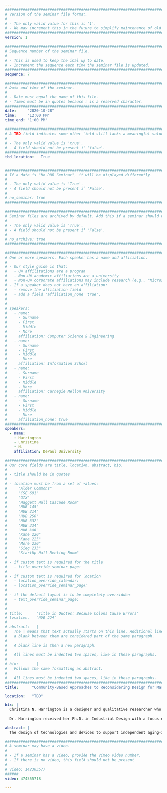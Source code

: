 ```yaml
---
################################################################################
# Version of the seminar file format.
#
# - The only valid value for this is '1'.
# - We may increment this in the future to simplify maintenance of old seminars.
################################################################################
version: 1

################################################################################
# Sequence number of the seminar file.
#
# - This is used to keep the iCal up to date.
# - Increment the sequence each time the seminar file is updated.
################################################################################
sequence: 7

################################################################################
# Date and time of the seminar.
#
# - Date must equal the name of this file.
# - Times must be in quotes because : is a reserved character.
################################################################################
date:     "2020-10-28"
time:     "12:00 PM"
time_end: "1:00 PM"

################################################################################
# A TBD field indicates some other field still lacks a meaningful value.
#
# - The only valid value is 'true'.
# - A field should not be present if 'false'.
################################################################################
tbd_location:   True


################################################################################
# If a date is "No DUB Seminar", it will be displayed differently.
#
# - The only valid value is 'True'.
# - A field should not be present if 'False'.
#
# no_seminar: true
################################################################################

################################################################################
# Seminar files are archived by default. Add this if a seminar should not be.
#
# - The only valid value is 'True'.
# - A field should not be present if 'False'.
#
# no_archive: true
################################################################################

################################################################################
# One or more speakers. Each speaker has a name and affiliation.
#
# - Our style guide is that:
#   - UW affilitations are a program
#   - Non-UW academic affiliations are a university
#   - Non-UW corporate affiliations may include research (e.g., "Microsoft Research")
# - If a speaker does not have an affiliation:
#   - remove the affiliation field
#   - add a field 'affiliation_none: true'.
#
#
# speakers:
#   - name: 
#     - Surname
#     - First
#     - Middle
#     - More
#     affiliation: Computer Science & Engineering 
#   - name: 
#     - Surname
#     - First
#     - Middle
#     - More
#     affiliation: Information School 
#   - name: 
#     - Surname
#     - First
#     - Middle
#     - More
#     affiliation: Carnegie Mellon University 
#   - name:
#     - Surname
#     - First
#     - Middle
#     - More
#     affiliation_none: true
################################################################################
speakers:
  - name: 
    - Harrington
    - Christina
    - N.
    affiliation: DePaul University

################################################################################
# Our core fields are title, location, abstract, bio.
#
# - title should be in quotes
#
# - location must be from a set of values:
#     "Alder Commons"
#     "CSE 691"
#     "GIX"
#     "Haggett Hall Cascade Room"
#     "HUB 145"
#     "HUB 214"
#     "HUB 250"
#     "HUB 332"
#     "HUB 334"
#     "HUB 340"
#     "Kane 220"
#     "Kane 225"
#     "More 230"
#     "Sieg 233"
#     "StartUp Hall Meeting Room"
#
# - if custom text is required for the title
#   - title_override_seminar_page:
#
# - if custom text is required for location
#   - location_override_calendar:
#   - location_override_seminar_page:
#
# - if the default layout is to be completely overridden
#   - text_override_seminar_page:
#
#
# title:      "Title in Quotes: Because Colons Cause Errors"
# location:   "HUB 334"
#
# abstract:   |
#   The | means that text actually starts on this line. Additional lines without
#   a blank between them are considered part of the same paragraph.
#
#   A blank line is then a new paragraph.
#
#   All lines must be indented two spaces, like in these paragraphs.
#
# bio:        |
#   Follows the same formatting as abstract.
#
#   All lines must be indented two spaces, like in these paragraphs.
################################################################################
title:      "Community-Based Approaches to Reconsidering Design for Marginalized Populations"

location:   "TBD"

bio: |
  Christina N. Harrington is a designer and qualitative researcher who focuses on understanding and conceptualizing technology experiences that support health and wellness among older adults and individuals with disabilities. Her research seeks to find ways to employ design as a catalyst for health equity and socially responsible technology experiences. She explores concepts of health through community-based participatory design and co-creation, considering health management as a sociotechnical experience. She believes that constructs of identity and social positioning impact our interactions with technology, including individual access to online information, the relevance of certain systems in our everyday lives, and the ways we accept certain interventions. Through participatory research methods she explores constructs of empowerment and access among vulnerable communities that have been marginalized along multiple dimensions of identity (age, race, ethnicity, income, class). Harrington is an Assistant Professor in the College of Computing and Digital Media at DePaul University and the Director of the Equity and Health Innovations Design Research Lab.
 
  Dr. Harrington received her Ph.D. in Industrial Design with a focus on accessible interaction design from Georgia Tech in the fall of 2017. She earned a Master’s in Industrial Design from North Carolina State University and a B.S. in Electrical Engineering from Virginia Tech. You can see more about her work and research interests at <http://www.christinaharrington.me>.

abstract: |
  The design of technologies and devices to support independent aging-in-place has become more relevant than ever as more adults continue to age longer. In-home approaches to health monitoring and management span physical devices and equipment such as blood pressure monitors and wearables to online health portals and information resources. Older adults report being more interested in technology and are increasingly reporting increased ownership of such devices in their homes. In-home information technologies stand to provide valuable resources for subgroups of older adults that face additional barriers to self-monitoring and health management. Despite this promise, older adults marginalized along identities of race, ethnicity, gender and sexuality representation, class, and other dimensions of identity are not considered as central to the design of these systems. One might argue that our current scope of human-centered design does not consider variables that create such technological dissonance, and these systems then become the very cause of health inequities as system adoption among marginalized older adults decreases and health outcomes are impacted. There is a need to understand and identify best practices and criteria of design that meet the needs of marginalized subgroups of the older adult population. In this presentation I discuss some of the research I’ve done looking at the value in considering such constructs in the design of technologies which support older adults and the approaches to research, design, and technology engagement that support older adults at the margins of society.

################################################################################
# A seminar may have a video.
#
# - If a seminar has a video, provide the Vimeo video number.
# - If there is no video, this field should not be present
#
# video: 142303577
######
video: 474555718

---
```

